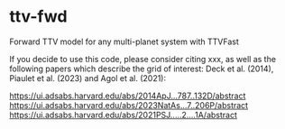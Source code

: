 # ttv-fwd
Forward TTV model for any multi-planet system with TTVFast

If you decide to use this code, please consider citing xxx, as well as the following papers which describe the grid of interest: 
Deck et al. (2014), Piaulet et al. (2023) and Agol et al. (2021):

https://ui.adsabs.harvard.edu/abs/2014ApJ...787..132D/abstract
https://ui.adsabs.harvard.edu/abs/2023NatAs...7..206P/abstract
https://ui.adsabs.harvard.edu/abs/2021PSJ.....2....1A/abstract




